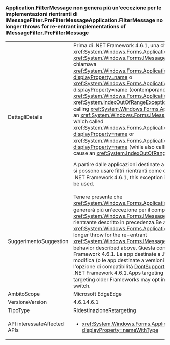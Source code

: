 ### <a name="applicationfiltermessage-no-longer-throws-for-re-entrant-implementations-of-imessagefilterprefiltermessage"></a><span data-ttu-id="8542a-101">Application.FilterMessage non genera più un'eccezione per le implementazioni rientranti di IMessageFilter.PreFilterMessage</span><span class="sxs-lookup"><span data-stu-id="8542a-101">Application.FilterMessage no longer throws for re-entrant implementations of IMessageFilter.PreFilterMessage</span></span>

|   |   |
|---|---|
|<span data-ttu-id="8542a-102">Dettagli</span><span class="sxs-lookup"><span data-stu-id="8542a-102">Details</span></span>|<span data-ttu-id="8542a-103">Prima di .NET Framework 4.6.1, una chiamata a <xref:System.Windows.Forms.Application.FilterMessage(System.Windows.Forms.Message@)> con un <xref:System.Windows.Forms.IMessageFilter.PreFilterMessage(System.Windows.Forms.Message@)> che chiamava <xref:System.Windows.Forms.Application.AddMessageFilter(System.Windows.Forms.IMessageFilter)?displayProperty=name> o <xref:System.Windows.Forms.Application.RemoveMessageFilter(System.Windows.Forms.IMessageFilter)?displayProperty=name> (contemporaneamente alla chiamata a <xref:System.Windows.Forms.Application.DoEvents>) avrebbe causato una <xref:System.IndexOutOfRangeException?displayProperty=name>.</span><span class="sxs-lookup"><span data-stu-id="8542a-103">Prior to the .NET Framework 4.6.1, calling <xref:System.Windows.Forms.Application.FilterMessage(System.Windows.Forms.Message@)> with an <xref:System.Windows.Forms.IMessageFilter.PreFilterMessage(System.Windows.Forms.Message@)> which called <xref:System.Windows.Forms.Application.AddMessageFilter(System.Windows.Forms.IMessageFilter)?displayProperty=name> or <xref:System.Windows.Forms.Application.RemoveMessageFilter(System.Windows.Forms.IMessageFilter)?displayProperty=name> (while also calling <xref:System.Windows.Forms.Application.DoEvents>) would cause an <xref:System.IndexOutOfRangeException?displayProperty=name>.</span></span><p/><span data-ttu-id="8542a-104">A partire dalle applicazioni destinate a .NET Framework 4.6.1, questa eccezione non viene più generata e si possono usare filtri rientranti come descritto in precedenza.</span><span class="sxs-lookup"><span data-stu-id="8542a-104">Beginning with applications targeting the .NET Framework 4.6.1, this exception is no longer thrown, and re-entrant filters as described above may be used.</span></span>|
|<span data-ttu-id="8542a-105">Suggerimento</span><span class="sxs-lookup"><span data-stu-id="8542a-105">Suggestion</span></span>|<span data-ttu-id="8542a-106">Tenere presente che <xref:System.Windows.Forms.Application.FilterMessage(System.Windows.Forms.Message@)> non genererà più un'eccezione per il comportamento <xref:System.Windows.Forms.IMessageFilter.PreFilterMessage(System.Windows.Forms.Message@)> rientrante descritto in precedenza.</span><span class="sxs-lookup"><span data-stu-id="8542a-106">Be aware that <xref:System.Windows.Forms.Application.FilterMessage(System.Windows.Forms.Message@)> will no longer throw for the re-entrant <xref:System.Windows.Forms.IMessageFilter.PreFilterMessage(System.Windows.Forms.Message@)> behavior described above.</span></span> <span data-ttu-id="8542a-107">Questa condizione influisce solo sulle applicazioni destinate a .NET Framework 4.6.1. Le app destinate a .NET Framework 4.6.1 possono rifiutare esplicitamente questa modifica (o le app destinate a versioni precedenti possono acconsentire esplicitamente) usando l'opzione di compatibilità [DontSupportReentrantFilterMessage](~/docs/framework/migration-guide/mitigation-custom-imessagefilter-prefiltermessage-implementations.md#mitigation).</span><span class="sxs-lookup"><span data-stu-id="8542a-107">This only affects applications targeting the .NET Framework 4.6.1.Apps targeting the .NET Framework 4.6.1 can opt out of this change (or apps targeting older Frameworks may opt in) by using the [DontSupportReentrantFilterMessage](~/docs/framework/migration-guide/mitigation-custom-imessagefilter-prefiltermessage-implementations.md#mitigation) compatibility switch.</span></span>|
|<span data-ttu-id="8542a-108">Ambito</span><span class="sxs-lookup"><span data-stu-id="8542a-108">Scope</span></span>|<span data-ttu-id="8542a-109">Microsoft Edge</span><span class="sxs-lookup"><span data-stu-id="8542a-109">Edge</span></span>|
|<span data-ttu-id="8542a-110">Versione</span><span class="sxs-lookup"><span data-stu-id="8542a-110">Version</span></span>|<span data-ttu-id="8542a-111">4.6.1</span><span class="sxs-lookup"><span data-stu-id="8542a-111">4.6.1</span></span>|
|<span data-ttu-id="8542a-112">Tipo</span><span class="sxs-lookup"><span data-stu-id="8542a-112">Type</span></span>|<span data-ttu-id="8542a-113">Ridestinazione</span><span class="sxs-lookup"><span data-stu-id="8542a-113">Retargeting</span></span>|
|<span data-ttu-id="8542a-114">API interessate</span><span class="sxs-lookup"><span data-stu-id="8542a-114">Affected APIs</span></span>|<ul><li><xref:System.Windows.Forms.Application.FilterMessage(System.Windows.Forms.Message@)?displayProperty=nameWithType></li></ul>|

